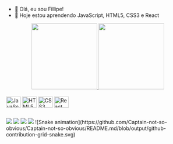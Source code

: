 - 👋 Olá, eu sou Fillipe!
- 🌱 Hoje estou aprendendo JavaScript, HTML5, CSS3 e React

<div align="center">
  <a href="https://github.com/Captain-not-so-obvious">
  <img height="180em" src="https://github-readme-stats.vercel.app/api?username=Captain-not-so-obvious&show_icons=true&theme=synthwave&include_all_commits=true&count_private=true"/>
  <img height="180em" src="https://github-readme-stats.vercel.app/api/top-langs/?username=Captain-not-so-obvious&layout=compact&langs_count=7&theme=synthwave"/>
</div>

<div style="display: inline-block"><br>
  <img align="center" alt="JavaScript logo" height="30" width="40" src="https://cdn.jsdelivr.net/gh/devicons/devicon/icons/javascript/javascript-original.svg">
  <img align="center" alt="HTML5 logo" height="30" width="40" src="https://cdn.jsdelivr.net/gh/devicons/devicon/icons/html5/html5-plain.svg">
  <img align="center" alt="CSS3 logo" height="30" width="40" src="https://cdn.jsdelivr.net/gh/devicons/devicon/icons/css3/css3-plain.svg">
  <img align="center" alt="React logo" height="30" width="40" src="https://cdn.jsdelivr.net/gh/devicons/devicon/icons/react/react-original.svg">
</div>

##

<div>
  <a href="https://www.instagram.com/eu_sou_o_fillipe/" target="_blank"><img src="https://img.shields.io/badge/Instagram-E4405F?style=for-the-badge&logo=instagram&logoColor=white" target="_blank"></a>
  <a href="https://www.linkedin.com/in/fillipe-moreira-33aa83180/" target="_blank"><img src="https://img.shields.io/badge/LinkedIn-0077B5?style=for-the-badge&logo=linkedin&logoColor=white" target="_blank"></a>
  <a href="https://open.spotify.com/user/22nkaf7cp5g3g4bd5si5ixo7q" target="_blank"><img src="https://img.shields.io/badge/Spotify-1ED760?&style=for-the-badge&logo=spotify&logoColor=white" target="_blank"></a>
  <a href="mailto:fillipemoreira979@gmail.com" target="_blank"><img src="https://img.shields.io/badge/Gmail-D14836?style=for-the-badge&logo=gmail&logoColor=white" target="_blank"></a>
       ![Snake animation](https://github.com/Captain-not-so-obvious/Captain-not-so-obvious/README.md/blob/output/github-contribution-grid-snake.svg)
</div>
  
 

